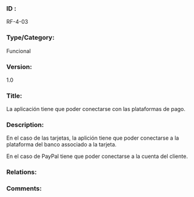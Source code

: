 ### ID : 
RF-4-03

### Type/Category:
Funcional

### Version:
1.0

### Title:
La aplicación tiene que poder conectarse con las plataformas de pago.

### Description:
En el caso de las tarjetas, la aplición tiene que poder conectarse a la plataforma del banco associado a la tarjeta.

En el caso de PayPal tiene que poder conectarse a la cuenta del cliente.

### Relations:


### Comments:

